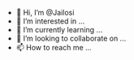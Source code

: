 - 👋 Hi, I’m @Jailosi
- 👀 I’m interested in ...
- 🌱 I’m currently learning ...
- 💞️ I’m looking to collaborate on ...
- 📫 How to reach me ...

<!---
Jailosi/Jailosi is a ✨ special ✨ repository because its `README.md` (this file) appears on your GitHub profile.
You can click the Preview link to take a look at your changes.
--->
